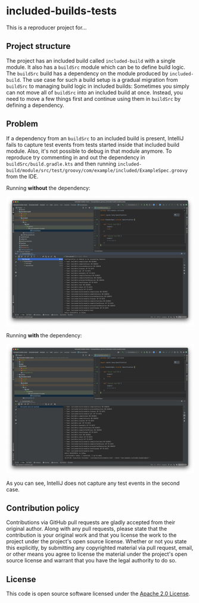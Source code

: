 # included-builds-tests

This is a reproducer project for...

## Project structure

The project has an included build called `included-build` with a single module.
It also has a `buildSrc` module which can be to define build logic.
The `buildSrc` build has a dependency on the module produced by `included-build`.
The use case for such a build setup is a gradual migration from `buildSrc` to managing build logic in included builds:
Sometimes you simply can not move all of `buildSrc` into an included build at once.
Instead, you need to move a few things first and continue using them in `buildSrc` by defining a dependency. 

## Problem

If a dependency from an `buildSrc` to an included build is present, IntelliJ fails to capture test events from tests started inside that included build module.
Also, it's not possible to debug in that module anymore.
To reproduce try commenting in and out the dependency in `buildSrc/build.gradle.kts` and then running `included-build/module/src/test/groovy/com/example/included/ExampleSpec.groovy` from the IDE.

Running **without** the dependency:

![01-test-run-without-buildSrc-dependency](https://github.com/britter/gradle-sandbox/blob/main/included-builds-tests/screenshots/01-test-run-without-buildSrc-dependency.png)

Running **with** the dependency:

![02-test-run-with-buildSrc-dependency](https://github.com/britter/gradle-sandbox/blob/main/included-builds-tests/screenshots/02-test-run-with-buildSrc-dependency.png)

As you can see, IntelliJ does not capture any test events in the second case.

## Contribution policy

Contributions via GitHub pull requests are gladly accepted from their original author. Along with any pull requests, please state that the contribution is your original work and that you license the work to the project under the project's open source license. Whether or not you state this explicitly, by submitting any copyrighted material via pull request, email, or other means you agree to license the material under the project's open source license and warrant that you have the legal authority to do so.

## License

This code is open source software licensed under the [Apache 2.0 License](https://www.apache.org/licenses/LICENSE-2.0.html).
